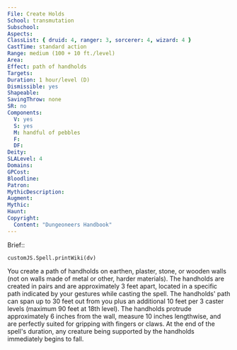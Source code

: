 ```yaml
---
File: Create Holds
School: transmutation
Subschool: 
Aspects: 
ClassList: { druid: 4, ranger: 3, sorcerer: 4, wizard: 4 }
CastTime: standard action
Range: medium (100 + 10 ft./level)
Area: 
Effect: path of handholds
Targets: 
Duration: 1 hour/level (D)
Dismissible: yes
Shapeable: 
SavingThrow: none
SR: no
Components:
  V: yes
  S: yes
  M: handful of pebbles
  F: 
  DF: 
Deity: 
SLALevel: 4
Domains: 
GPCost: 
Bloodline: 
Patron: 
MythicDescription: 
Augment: 
Mythic: 
Haunt: 
Copyright:
  Content: "Dungeoneers Handbook"
---
```

Brief:: 

```dataviewjs
customJS.Spell.printWiki(dv)
```

You create a path of handholds on earthen, plaster, stone, or wooden walls (not on walls made of metal or other, harder materials). The handholds are created in pairs and are approximately 3 feet apart, located in a specific path indicated by your gestures while casting the spell. The handholds' path can span up to 30 feet out from you plus an additional 10 feet per 3 caster levels (maximum 90 feet at 18th level). The handholds protrude approximately 6 inches from the wall, measure 10 inches lengthwise, and are perfectly suited for gripping with fingers or claws. At the end of the spell's duration, any creature being supported by the handholds immediately begins to fall.
